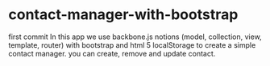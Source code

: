 # contact-manager-with-bootstrap
first commit
In this app we use backbone.js notions (model, collection, view, template, router) with bootstrap and html 5 localStorage to create a simple contact manager. you can create, remove and update contact.
